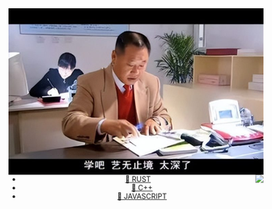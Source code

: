 <a align="center" href="https://github.com/zhangyemengren">
  <img align="left" src="https://github.com/zhangyemengren/zhangyemengren/blob/main/T2qHVuh5zgP8x6.webp?row=true">
  
  <img align="right" src="https://github-readme-stats.vercel.app/api/top-langs/?username=zhangyemengren&layout=compact">

  - 📗 RUST
  - 📘 C++
  - 📙 JAVASCRIPT
</a>
  

  


